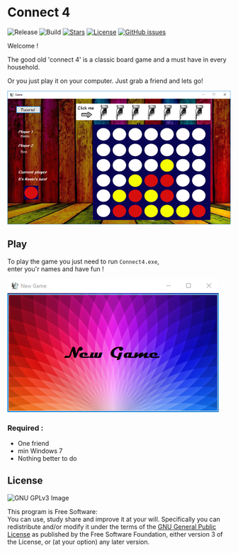 # Connect 4
![Release](https://img.shields.io/badge/release-v1.0-orange.svg)
![Build](https://img.shields.io/badge/build-completed-orange.svg)
[![Stars](https://img.shields.io/github/stars/NBprojekt/Connect-4.svg)](https://github.com/NBprojekt/Connect-4/stargazers)
[![License](https://img.shields.io/badge/license-GPLv3-lightgrey.svg)](https://www.gnu.org/licenses/gpl.html)
[![GitHub issues](https://img.shields.io/github/issues/NBprojekt/Connect-4.svg)](https://github.com/NBprojekt/Connect-4/issues)

Welcome !

The good old 'connect 4' is a classic board game and a must have in every household.

Or you just play it on your computer. Just grab a friend and lets go!

![Screenshot](/pic/screenshot2.png)


## Play

To play the game you just need to run `Connect4.exe`, <br>
enter you'r names and have fun !


![Screenshot](/pic/screenshot1.png)

### Required :
 
 + One friend
 + min Windows 7
 + Nothing better to do


## License

![GNU GPLv3 Image](https://www.gnu.org/graphics/gplv3-127x51.png)

This program is Free Software:<br>
You can use, study share and improve it at your
will. Specifically you can redistribute and/or modify it under the terms of the
[GNU General Public License](https://www.gnu.org/licenses/gpl.html) as
published by the Free Software Foundation, either version 3 of the License, or
(at your option) any later version.

